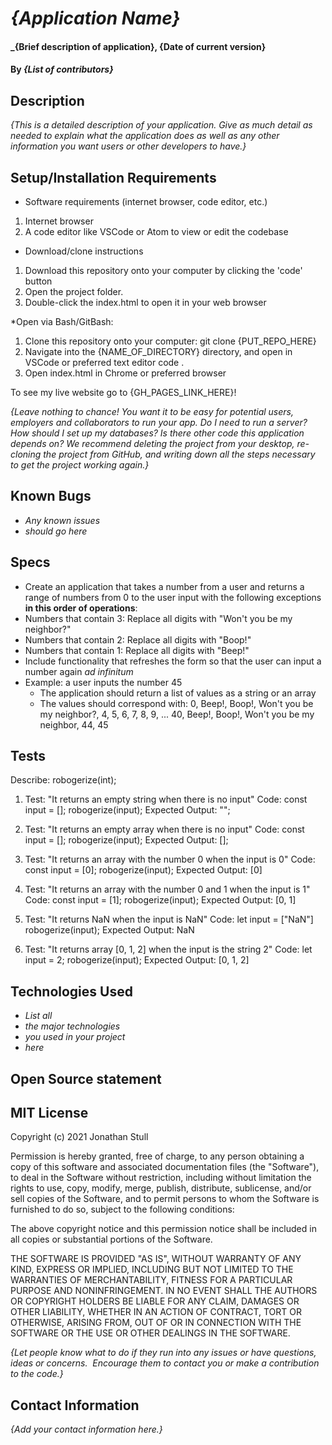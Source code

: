 # _{Application Name}_

#### _{Brief description of application}, {Date of current version}

#### By _**{List of contributors}**_

## Description

_{This is a detailed description of your application. Give as much detail as needed to explain what the application does as well as any other information you want users or other developers to have.}_

## Setup/Installation Requirements

* Software requirements (internet browser, code editor, etc.)
1. Internet browser
2. A code editor like VSCode or Atom to view or edit the codebase

* Download/clone instructions
1. Download this repository onto your computer by clicking the 'code' button
2. Open the project folder.
3. Double-click the index.html to open it in your web browser

*Open via Bash/GitBash:
1. Clone this repository onto your computer: git clone {PUT_REPO_HERE}
2. Navigate into the {NAME_OF_DIRECTORY}  directory, and open in VSCode or preferred text editor code .
3. Open index.html in Chrome or preferred browser

To see my live website go to {GH_PAGES_LINK_HERE}!

_{Leave nothing to chance! You want it to be easy for potential users, employers and collaborators to run your app. Do I need to run a server? How should I set up my databases? Is there other code this application depends on? We recommend deleting the project from your desktop, re-cloning the project from GitHub, and writing down all the steps necessary to get the project working again.}_

## Known Bugs

* _Any known issues_
* _should go here_

## Specs

* Create an application that takes a number from a user and returns a range of numbers from 0 to the user input with the following exceptions **in this order of operations**:
* Numbers that contain 3: Replace all digits with "Won't you be my neighbor?"
* Numbers that contain 2: Replace all digits with "Boop!"
* Numbers that contain 1: Replace all digits with "Beep!"
* Include functionality that refreshes the form so that the user can input a number again _ad infinitum_
* Example: a user inputs the number 45
  * The application should return a list of values as a string or an array
  * The values should correspond with: 0, Beep!, Boop!, Won't you be my neighbor?, 4, 5, 6, 7, 8, 9, ... 40, Beep!, Boop!, Won't you be my neighbor, 44, 45


## Tests

Describe: robogerize(int);
  1. Test: "It returns an empty string when there is no input"
  Code:
  const input = [];
  robogerize(input);
  Expected Output: "";

  2. Test: "It returns an empty array when there is no input"
  Code:
  const input = [];
  robogerize(input);
  Expected Output: [];

  3. Test: "It returns an array with the number 0 when the input is 0"
  Code:
  const input = [0];
  robogerize(input);
  Expected Output: [0]

  4. Test: "It returns an array with the number 0 and 1 when the input is 1"
  Code:
  const input = [1];
  robogerize(input);
  Expected Output: [0, 1]

  5. Test: "It returns NaN when the input is NaN"
  Code:
  let input = ["NaN"]
  robogerize(input);
  Expected Output: NaN

  6. Test: "It returns array [0, 1, 2] when the input is the string 2"
  Code:
  let input = 2;
  robogerize(input);
  Expected Output: [0, 1, 2]


## Technologies Used

* _List all_
* _the major technologies_
* _you used in your project_
* _here_

## Open Source statement



## MIT License

Copyright (c) 2021 Jonathan Stull

Permission is hereby granted, free of charge, to any person obtaining a copy of this software and associated documentation files (the "Software"), to deal in the Software without restriction, including without limitation the rights to use, copy, modify, merge, publish, distribute, sublicense, and/or sell copies of the Software, and to permit persons to whom the Software is furnished to do so, subject to the following conditions:

The above copyright notice and this permission notice shall be included in all copies or substantial portions of the Software.

THE SOFTWARE IS PROVIDED "AS IS", WITHOUT WARRANTY OF ANY KIND, EXPRESS OR IMPLIED, INCLUDING BUT NOT LIMITED TO THE WARRANTIES OF MERCHANTABILITY, FITNESS FOR A PARTICULAR PURPOSE AND NONINFRINGEMENT. IN NO EVENT SHALL THE AUTHORS OR COPYRIGHT HOLDERS BE LIABLE FOR ANY CLAIM, DAMAGES OR OTHER LIABILITY, WHETHER IN AN ACTION OF CONTRACT, TORT OR OTHERWISE, ARISING FROM,
OUT OF OR IN CONNECTION WITH THE SOFTWARE OR THE USE OR OTHER DEALINGS IN THE SOFTWARE.

_{Let people know what to do if they run into any issues or have questions, ideas or concerns.  Encourage them to contact you or make a contribution to the code.}_

## Contact Information

_{Add your contact information here.}_